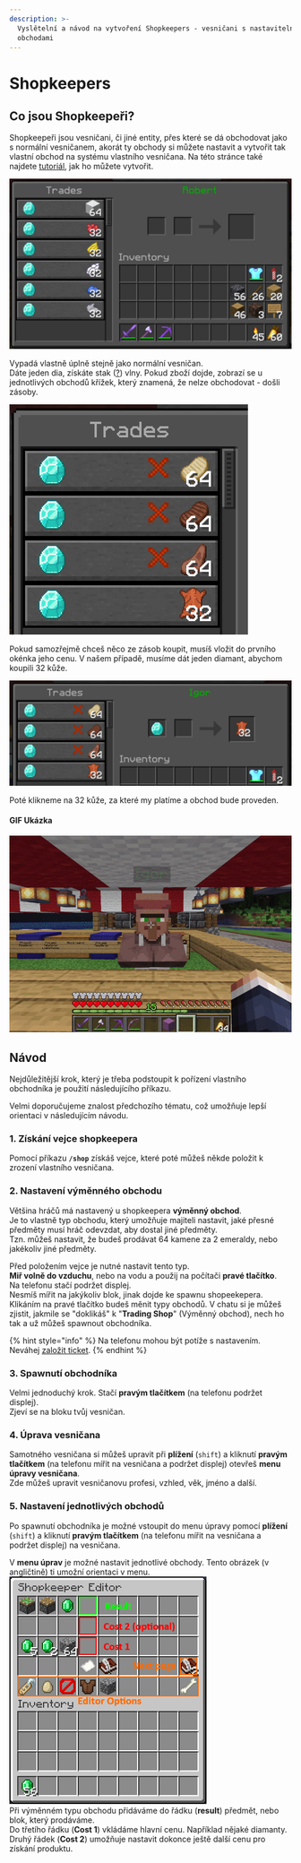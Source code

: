 ```yaml
---
description: >-
  Vyslětelní a návod na vytvoření Shopkeepers - vesničani s nastavitelnými
  obchodami
---
```


# Shopkeepers

## Co jsou Shopkeepeři? <a href="#info" id="info"></a>

Shopkeepeři jsou vesničani, či jiné entity, přes které se dá obchodovat jako s normální vesničanem, akorát ty obchody si můžete nastavit a vytvořit tak vlastní obchod na systému vlastního vesničana. Na této stránce také najdete [tutoriál](shopkeepers.md#tutorial), jak ho můžete vytvořit.

![Obchodové menu Shopkeepera (Java Edition)](<../.gitbook/assets/image (1).png>)

Vypadá vlastně úplně stejně jako normální vesničan.\
Dáte jeden dia, získáte stak ([?](https://minecraft.fandom.com/wiki/Inventory#Slots)) vlny. Pokud zboží dojde, zobrazí se u jednotlivých obchodů křížek, který znamená, že nelze obchodovat - došli zásoby.

<div align="left">

<img src="../.gitbook/assets/image (5).png" alt="Ukázka došlého zboží">

</div>

Pokud samozřejmě chceš něco ze zásob koupit, musíš vložit do prvního okénka jeho cenu. V našem případě, musíme dát jeden diamant, abychom koupili 32 kůže.

![](<../.gitbook/assets/image (6).png>)

Poté klikneme na 32 kůže, za které my platíme a obchod bude proveden.

#### GIF Ukázka

![](../.gitbook/assets/ezgif.com-gif-maker1.gif)

## Návod <a href="#tutorial" id="tutorial"></a>

Nejdůležitější krok, který je třeba podstoupit k pořízení vlastního obchodníka je použití následujícího příkazu.

Velmi doporučujeme znalost předchozího tématu, což umožňuje lepší orientaci v následujícím návodu.

### 1. Získání vejce shopkeepera

Pomocí příkazu **`/shop`** získáš vejce, které poté můžeš někde položit k zrození vlastního vesničana.

### 2. Nastavení výměnného obchodu

Většina hráčů má nastavený u shopkeepera **výměnný obchod**.\
Je to vlastně typ obchodu, který umožňuje majiteli nastavit, jaké přesné předměty musí hráč odevzdat, aby dostal jiné předměty.\
Tzn. můžeš nastavit, že budeš prodávat 64 kamene za 2 emeraldy, nebo jakékoliv jiné předměty.

Před položením vejce je nutné nastavit tento typ.\
**Miř volně do vzduchu**, nebo na vodu a použij na počítači **pravé tlačítko**.\
Na telefonu stačí podržet displej.\
Nesmíš mířit na jakýkoliv blok, jinak dojde ke spawnu shopeekepera.\
Klikáním na pravé tlačítko budeš měnit typy obchodů. V chatu si je můžeš zjistit, jakmile se "doklikáš" k "**Trading Shop**" (Výměnný obchod), nech ho tak a už můžeš spawnout obchodníka.

{% hint style="info" %}
Na telefonu mohou být potíže s nastavením. Neváhej [založit ticket](uzitecne.md#ticket).
{% endhint %}

### 3. Spawnutí obchodníka

Velmi jednoduchý krok. Stačí **pravým tlačítkem** (na telefonu podržet displej).\
Zjeví se na bloku tvůj vesničan.

### 4. Úprava vesničana

Samotného vesničana si můžeš upravit při **plížení** (`shift`) a kliknutí **pravým tlačítkem** (na telefonu mířit na vesničana a podržet displej) otevřeš **menu úpravy vesničana**.\
Zde můžeš upravit vesničanovu profesi, vzhled, věk, jméno a další.

### 5. Nastavení jednotlivých obchodů

Po spawnutí obchodníka je možné vstoupit do menu úpravy pomocí **plížení** (`shift`) a kliknutí **pravým tlačítkem** (na telefonu mířit na vesničana a podržet displej) na vesničana.

V **menu úprav** je možné nastavit jednotlivé obchody. Tento obrázek (v angličtině) ti umožní orientaci v menu.\
![](<../.gitbook/assets/image (2).png>)\
Při výměnném typu obchodu přidáváme do řádku (**result**) předmět, nebo blok, který prodáváme.\
Do třetího řádku (**Cost 1**) vkládáme hlavní cenu. Například nějaké diamanty.\
Druhý řádek (**Cost 2**) umožňuje nastavit dokonce ještě další cenu pro získání produktu.
